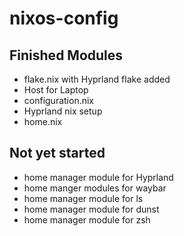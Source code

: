 # nixos-config

## Finished Modules
- flake.nix with Hyprland flake added
- Host for Laptop
- configuration.nix
- Hyprland nix setup
- home.nix

## Not yet started
- home manager module for Hyprland
- home manger modules for waybar
- home manager module for ls
- home manager module for dunst
- home manager module for zsh 